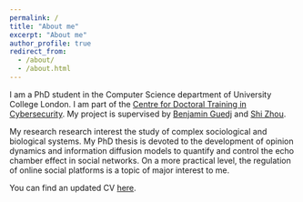 ```yaml
---
permalink: /
title: "About me"
excerpt: "About me"
author_profile: true
redirect_from: 
  - /about/
  - /about.html
---
```


I am a PhD student in the Computer Science department of University College London. I am part of the [Centre for Doctoral Training in Cybersecurity](https://www.ucl.ac.uk/computer-science/study/postgraduate-research/centre-doctoral-training-cybersecurity). My project is supervised by [Benjamin Guedj](https://bguedj.github.io/) and [Shi Zhou](https://wp.cs.ucl.ac.uk/shizhou/).

My research research interest the study of complex sociological and biological systems. My PhD thesis is devoted to the development of opinion dynamics and information diffusion models to quantify and control the echo chamber effect in social networks. On a more practical level, the regulation of online social platforms is a topic of major interest to me.

You can find an updated CV [here](../files/mycv.pdf).